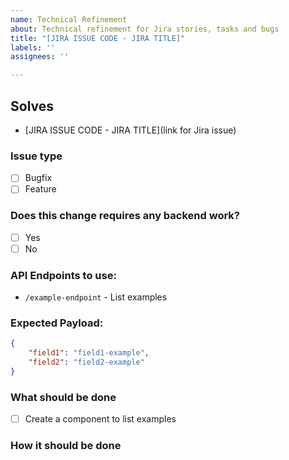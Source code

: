 ```yaml
---
name: Technical Refinement
about: Technical refinement for Jira stories, tasks and bugs
title: "[JIRA ISSUE CODE - JIRA TITLE]"
labels: ''
assignees: ''

---
```


## Solves

- [JIRA ISSUE CODE - JIRA TITLE](link for Jira issue)

### Issue type 

- [ ] Bugfix
- [ ] Feature

### Does this change requires any backend work?

- [ ] Yes
- [ ] No

### API Endpoints to use:

- `/example-endpoint` - List examples

### Expected Payload:

```json
{
	"field1": "field1-example",
	"field2": "field2-example"
}
```

### What should be done

- [ ] Create a component to list examples

### How it should be done
